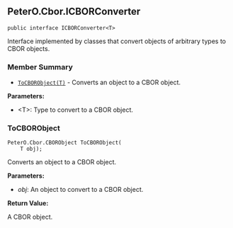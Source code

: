 ## PeterO.Cbor.ICBORConverter<T>

    public interface ICBORConverter<T>

 Interface implemented by classes that convert objects of arbitrary types to CBOR objects.

### Member Summary
* <code>[ToCBORObject(T)](#ToCBORObject_T)</code> - Converts an object to a CBOR object.

<b>Parameters:</b>

 * &lt;T&gt;: Type to convert to a CBOR object.

<a id="ToCBORObject_T"></a>
### ToCBORObject

    PeterO.Cbor.CBORObject ToCBORObject(
        T obj);

 Converts an object to a CBOR object.

<b>Parameters:</b>

 * <i>obj</i>: An object to convert to a CBOR object.

<b>Return Value:</b>

A CBOR object.
